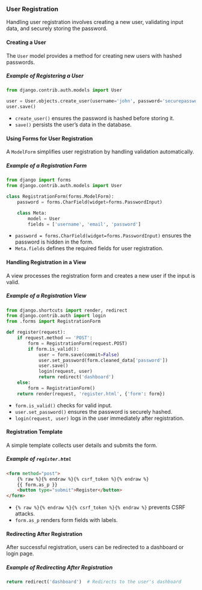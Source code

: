 ### User Registration  

Handling user registration involves creating a new user, validating input data, and securely storing the password.  

#### Creating a User  

The `User` model provides a method for creating new users with hashed passwords.  

##### Example of Registering a User  

```python
from django.contrib.auth.models import User

user = User.objects.create_user(username='john', password='securepassword', email='john@example.com')
user.save()
```

- `create_user()` ensures the password is hashed before storing it.  
- `save()` persists the user’s data in the database.  

#### Using Forms for User Registration  

A `ModelForm` simplifies user registration by handling validation automatically.  

##### Example of a Registration Form  

```python
from django import forms
from django.contrib.auth.models import User

class RegistrationForm(forms.ModelForm):
    password = forms.CharField(widget=forms.PasswordInput)

    class Meta:
        model = User
        fields = ['username', 'email', 'password']
```

- `password = forms.CharField(widget=forms.PasswordInput)` ensures the password is hidden in the form.  
- `Meta.fields` defines the required fields for user registration.  

#### Handling Registration in a View  

A view processes the registration form and creates a new user if the input is valid.  

##### Example of a Registration View  

```python
from django.shortcuts import render, redirect
from django.contrib.auth import login
from .forms import RegistrationForm

def register(request):
    if request.method == 'POST':
        form = RegistrationForm(request.POST)
        if form.is_valid():
            user = form.save(commit=False)
            user.set_password(form.cleaned_data['password'])
            user.save()
            login(request, user)
            return redirect('dashboard')
    else:
        form = RegistrationForm()
    return render(request, 'register.html', {'form': form})
```

- `form.is_valid()` checks for valid input.  
- `user.set_password()` ensures the password is securely hashed.  
- `login(request, user)` logs in the user immediately after registration.  

#### Registration Template  

A simple template collects user details and submits the form.  

##### Example of `register.html`  

```html
<form method="post">
    {% raw %}{% endraw %}{% csrf_token %}{% endraw %}
    {{ form.as_p }}
    <button type="submit">Register</button>
</form>
```

- `{% raw %}{% endraw %}{% csrf_token %}{% endraw %}` prevents CSRF attacks.  
- `form.as_p` renders form fields with labels.  

#### Redirecting After Registration  

After successful registration, users can be redirected to a dashboard or login page.  

##### Example of Redirecting After Registration  

```python
return redirect('dashboard')  # Redirects to the user's dashboard
```
